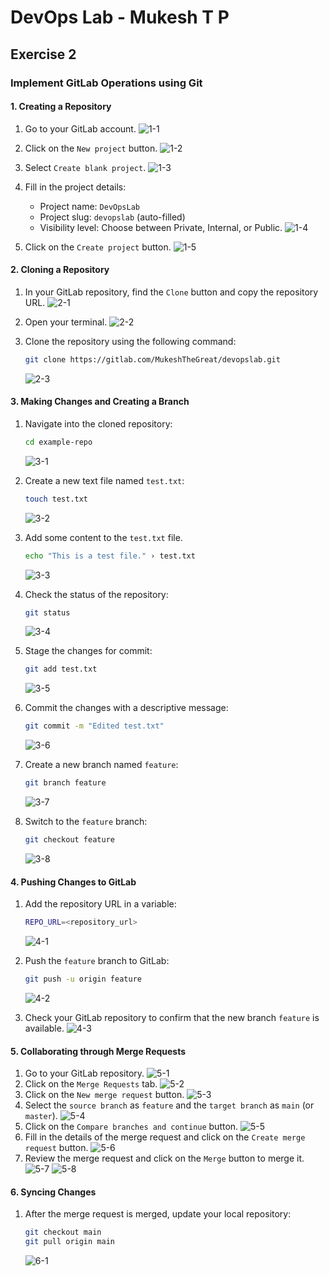 # DevOps Lab - Mukesh T P

## Exercise 2

### Implement GitLab Operations using Git

#### 1. Creating a Repository

1. Go to your GitLab account.
    ![1-1](../photos/Ex2/1-1.png?raw=true)

2. Click on the `New project` button.
    ![1-2](../photos/Ex2/1-2.png?raw=true)

3. Select `Create blank project`.
    ![1-3](../photos/Ex2/1-3.png?raw=true)

4. Fill in the project details:
   - Project name: `DevOpsLab`
   - Project slug: `devopslab` (auto-filled)
   - Visibility level: Choose between Private, Internal, or Public.
    ![1-4](../photos/Ex2/1-4.png?raw=true)

5. Click on the `Create project` button.
    ![1-5](../photos/Ex2/1-5.png?raw=true)

#### 2. Cloning a Repository

1. In your GitLab repository, find the `Clone` button and copy the repository URL.
    ![2-1](../photos/Ex2/2-1.png?raw=true)

2. Open your terminal.
    ![2-2](../photos/Ex2/2-2.png?raw=true)

3. Clone the repository using the following command:

   ```bash
   git clone https://gitlab.com/MukeshTheGreat/devopslab.git
   ```

    ![2-3](../photos/Ex2/2-3.png?raw=true)

#### 3. Making Changes and Creating a Branch

1. Navigate into the cloned repository:

   ```bash
   cd example-repo
   ```

    ![3-1](../photos/Ex2/3-1.png?raw=true)

2. Create a new text file named `test.txt`:

   ```bash
   touch test.txt
   ```

    ![3-2](../photos/Ex2/3-2.png?raw=true)

3. Add some content to the `test.txt` file.

    ```bash
    echo "This is a test file." › test.txt
    ```

    ![3-3](../photos/Ex2/3-3.png?raw=true)

4. Check the status of the repository:

   ```bash
   git status
   ```

    ![3-4](../photos/Ex2/3-4.png?raw=true)

5. Stage the changes for commit:

   ```bash
   git add test.txt
   ```

    ![3-5](../photos/Ex2/3-5.png?raw=true)

6. Commit the changes with a descriptive message:

   ```bash
   git commit -m "Edited test.txt"
   ```

    ![3-6](../photos/Ex2/3-6.png?raw=true)

7. Create a new branch named `feature`:

   ```bash
   git branch feature
   ```

    ![3-7](../photos/Ex2/3-7.png?raw=true)

8. Switch to the `feature` branch:

   ```bash
   git checkout feature
   ```

    ![3-8](../photos/Ex2/3-8.png?raw=true)

#### 4. Pushing Changes to GitLab

1. Add the repository URL in a variable:

   ```bash
   REPO_URL=<repository_url>
   ```

    ![4-1](../photos/Ex2/4-1.png?raw=true)

2. Push the `feature` branch to GitLab:

   ```bash
   git push -u origin feature
   ```

    ![4-2](../photos/Ex2/4-2.png?raw=true)

3. Check your GitLab repository to confirm that the new branch `feature` is available.
    ![4-3](../photos/Ex2/4-3.png?raw=true)  

#### 5. Collaborating through Merge Requests

1. Go to your GitLab repository.
    ![5-1](../photos/Ex2/5-1.png?raw=true)
2. Click on the `Merge Requests` tab.
    ![5-2](../photos/Ex2/5-2.png?raw=true)
3. Click on the `New merge request` button.
    ![5-3](../photos/Ex2/5-3.png?raw=true)
4. Select the `source branch` as `feature` and the `target branch` as `main` (or `master`).
    ![5-4](../photos/Ex2/5-4.png?raw=true)
5. Click on the `Compare branches and continue` button.
    ![5-5](../photos/Ex2/5-5.png?raw=true)
6. Fill in the details of the merge request and click on the `Create merge request` button.
    ![5-6](../photos/Ex2/5-6.png?raw=true)
7. Review the merge request and click on the `Merge` button to merge it.
    ![5-7](../photos/Ex2/5-7.png?raw=true)
    ![5-8](../photos/Ex2/5-8.png?raw=true)

#### 6. Syncing Changes

1. After the merge request is merged, update your local repository:

   ```bash
   git checkout main
   git pull origin main
   ```

    ![6-1](../photos/Ex2/6-1.png?raw=true)
